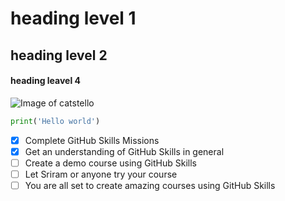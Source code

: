 # heading level 1
## heading level 2
#### heading leavel 4

![Image of catstello](https://octodex.github.com/images/catstello.png)

``` python
print('Hello world')
```
- [X] Complete GitHub Skills Missions
- [X] Get an understanding of GitHub Skills in general
- [ ] Create a demo course using GitHub Skills
- [ ] Let Sriram or anyone try your course
- [ ] You are all set to create amazing courses using GitHub Skills
